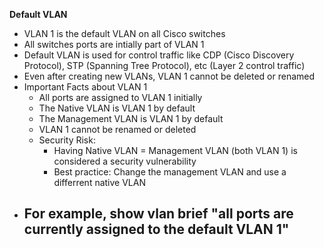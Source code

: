 **Default VLAN**
- VLAN 1 is the default VLAN on all Cisco switches
- All switches ports are intially part of VLAN 1
- Default VLAN is used for control traffic like CDP (Cisco Discovery Protocol), STP (Spanning Tree Protocol), etc (Layer 2 control traffic)
- Even after creating new VLANs, VLAN 1 cannot be deleted or renamed
- Important Facts about VLAN 1
	- All ports are assigned to VLAN 1 initially
	- The Native VLAN is VLAN 1 by default
	- The Management VLAN is VLAN 1 by default
	- VLAN 1 cannot be renamed or deleted
	- Security Risk:
		- Having Native VLAN = Management VLAN (both VLAN 1) is considered a security vulnerability
		- Best practice: Change the management VLAN and use a differrent native VLAN
- For example, **show vlan brief** "all ports are currently assigned to the default VLAN 1"
	- 

